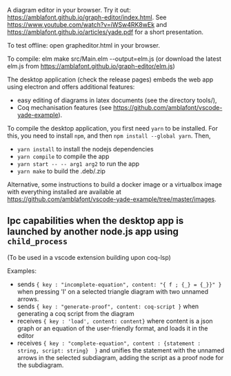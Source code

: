 A diagram editor in your browser. Try it out: https://amblafont.github.io/graph-editor/index.html.
See https://www.youtube.com/watch?v=iWSw4RK8wEk and https://amblafont.github.io/articles/yade.pdf for a short presentation. 

To test offline: open grapheditor.html in your browser.

To compile: elm make src/Main.elm --output=elm.js
(or download the latest elm.js from https://amblafont.github.io/graph-editor/elm.js)

The desktop application (check the release pages) embeds the web app using electron and offers additional features:
- easy editing of diagrams in latex documents (see the directory tools/),
- Coq mechanisation features (see https://github.com/amblafont/vscode-yade-example).

To compile the desktop application, you first need `yarn` to be installed. For this, you need to install `npm`, and then `npm install --global yarn`.
Then,

- `yarn install` to install the nodejs dependencies
- `yarn compile` to compile the app
- `yarn start -- -- arg1 arg2` to run the app
- `yarn make` to build the .deb/.zip

Alternative, some instructions to build a docker image or a virtualbox image with everything installed are available at https://github.com/amblafont/vscode-yade-example/tree/master/images.

Ipc capabilities when the desktop app is launched by another node.js app using `child_process`
---------------
(To be used in a vscode extension building upon coq-lsp)

Examples:
- sends `{ key : "incomplete-equation", content: "{ f ; {_} = {_}}" }`
 when pressing 'I' on a selected triangle diagram with two unnamed arrows.
- sends `{ key : "generate-proof", content: coq-script }`
 when generating a coq script from the diagram
- receives `{ key : 'load', content: content}` where content is
  a json graph or an equation of the user-friendly format, and loads it 
  in the editor
- receives `{ key : "complete-equation", content : {statement : string, script: string}  }` 
   and unifies the statement with the unnamed arrows
   in the selected subdiagram, adding the script as a proof node for the subdiagram.





